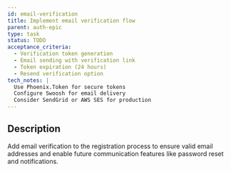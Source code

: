 ```yaml
---
id: email-verification
title: Implement email verification flow
parent: auth-epic
type: task
status: TODO
acceptance_criteria:
  - Verification token generation
  - Email sending with verification link
  - Token expiration (24 hours)
  - Resend verification option
tech_notes: |
  Use Phoenix.Token for secure tokens
  Configure Swoosh for email delivery
  Consider SendGrid or AWS SES for production
---
```


## Description

Add email verification to the registration process to ensure valid email addresses and enable future communication features like password reset and notifications.